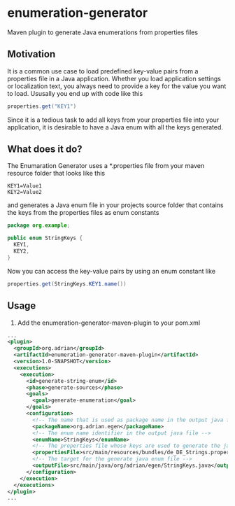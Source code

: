 # enumeration-generator
Maven plugin to generate Java enumerations from properties files

## Motivation
It is a common use case to load predefined key-value pairs from a properties file in a Java application. Whether you load application settings or localization text, you always need to provide a key for the value you want to load. Ususally you end up with code like this
```java
properties.get("KEY1")
```
Since it is a tedious task to add all keys from your properties file into your application, it is desirable to have a Java enum with all the keys generated.

## What does it do?
The Enumaration Generator uses a *.properties file from your maven resource folder that looks like this
```properties
KEY1=Value1
KEY2=Value2
```
and generates a Java enum file in your projects source folder that contains the keys from the properties files as enum constants
```java
package org.example;

public enum StringKeys {
  KEY1,
  KEY2,
}
```
Now you can access the key-value pairs by using an enum constant like
```java
properties.get(StringKeys.KEY1.name())
```

## Usage
1. Add the enumeration-generator-maven-plugin to your pom.xml
```xml
...
<plugin>
  <groupId>org.adrian</groupId>
  <artifactId>enumeration-generator-maven-plugin</artifactId>
  <version>1.0-SNAPSHOT</version>
  <executions>
    <execution>
      <id>generate-string-enum</id>
      <phase>generate-sources</phase>
      <goals>
        <goal>generate-enumeration</goal>
      </goals>
      <configuration>
        <!-- The name that is used as package name in the output java file -->
        <packageName>org.adrian.egen</packageName>
        <!-- The enum name identifier in the output java file -->
        <enumName>StringKeys</enumName>
        <!-- The properties file whose keys are used to generate the java enum file -->
        <propertiesFile>src/main/resources/bundles/de_DE_Strings.properties</propertiesFile>
        <!-- The target for the generate java enum file -->
        <outputFile>src/main/java/org/adrian/egen/StringKeys.java</outputFile>
      </configuration>
    </execution>
  </executions>
</plugin>
...
```
